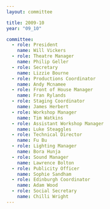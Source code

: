 ```yaml
---
layout: committee

title: 2009-10
year: "09_10"

committee:
  - role: President
    name: Will Vickers
  - role: Theatre Manager
    name: Philip Geller
  - role: Secretary
    name: Lizzie Bourne
  - role: Productions Coordinator
    name: Andy Mcnamee
  - role: Front of House Manager
    name: Fran Rylands
  - role: Staging Coordinator
    name: James Herbert
  - role: Workshop Manager
    name: Tim Watkins
  - role: Assistant Workshop Manager
    name: Luke Steaggles
  - role: Technical Director
    name: Fu Bu
  - role: Lighting Manager
    name: Bora Hunja
  - role: Sound Manager
    name: Lawrence Bolton
  - role: Publicity Officer
    name: Sophie Sandham
  - role: Edinburgh Coordinator
    name: Adam Wood
  - role: Social Secretary
    name: Chilli Wright
---
```

